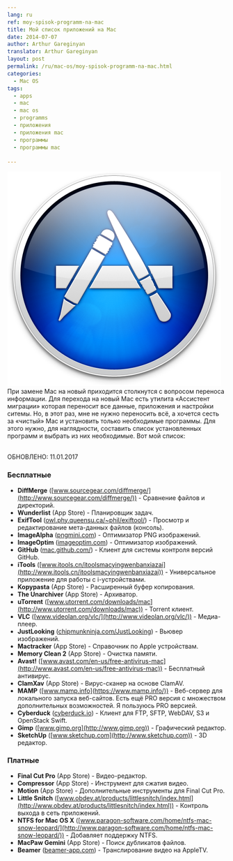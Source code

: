 ```yaml
---
lang: ru
ref: moy-spisok-programm-na-mac
title: Мой список приложений на Mac
date: 2014-07-07
author: Arthur Gareginyan
translator: Arthur Gareginyan
layout: post
permalink: /ru/mac-os/moy-spisok-programm-na-mac.html
categories:
  - Mac OS
tags:
  - apps
  - mac
  - mac os
  - programms
  - приложения
  - приложения mac
  - программы
  - программы mac

---
```


![thumb](/images/thumbnail/Mac-App-Store-icon.png)
При замене Mac на новый приходится столкнутся с вопросом переноса информации. Для перехода на новый Mac есть утилита «Ассистент миграции» которая переносит все данные, приложения и настройки ситемы. Но, в этот раз, мне не нужно переносить всё, а хочется сесть за «чистый» Mac и установить только необходимые программы. Для этого нужно, для наглядности, составить список установленных программ и выбрать из них необходимые. Вот мой список:

<br>
ОБНОВЛЕНО: 11.01.2017
<br>


### Бесплатные

* **DiffMerge** ([www.sourcegear.com/diffmerge/](http://www.sourcegear.com/diffmerge/)) - Сравнение файлов и директорий.
* **Wunderlist** (App Store) - Планировщик задач.
* **ExifTool** ([owl.phy.queensu.ca/~phil/exiftool/](http://owl.phy.queensu.ca/~phil/exiftool/)) - Просмотр и редактирование мета-данных файлов (консоль).
* **ImageAlpha** ([pngmini.com](https://pngmini.com)) - Оптимизатор PNG изображений.
* **ImageOptim** ([imageoptim.com](https://imageoptim.com)) - Оптимизатор изображений.
* **GitHub** ([mac.github.com/](https://mac.github.com/)) - Клиент для системы контроля версий GitHub.
* **iTools** ([www.itools.cn/itoolsmacyingwenbanxiazai](http://www.itools.cn/itoolsmacyingwenbanxiazai)) - Универсальное приложение для работы с i-устройствами.
* **Kopypasta** (App Store) - Расширенный буфер копирования.
* **The Unarchiver** (App Store) - Архиватор.
* **uTorrent** ([www.utorrent.com/downloads/mac](http://www.utorrent.com/downloads/mac)) - Torrent клиент.
* **VLC** ([www.videolan.org/vlc/](http://www.videolan.org/vlc/)) - Медиа-плеер.
* **JustLooking** ([chipmunkninja.com/JustLooking](http://chipmunkninja.com/JustLooking)) - Вьювер изображений.
* **Mactracker** (App Store) - Справочник по Apple устройствам.
* **Memory Clean 2** (App Store) - Очистка памяти.
* **Avast!** ([www.avast.com/en-us/free-antivirus-mac](http://www.avast.com/en-us/free-antivirus-mac)) - Бесплатный антивирус.
* **ClamXav** (App Store) - Вирус-сканер на основе ClamAV.
* **MAMP** ([www.mamp.info](https://www.mamp.info/)) - Веб-сервер для локального запуска веб-сайтов. Есть ещё PRO версия с множеством дополнительных возможностей. Я пользуюсь PRO версией.
* **Cyberduck** ([cyberduck.io](http://cyberduck.io)) - Клиент для FTP, SFTP, WebDAV, S3 и OpenStack Swift.
* **Gimp** ([www.gimp.org](http://www.gimp.org)) - Графический редактор.
* **SketchUp** ([www.sketchup.com](http://www.sketchup.com)) - 3D редактор.


### Платные

* **Final Cut Pro** (App Store) - Видео-редактор.
* **Compressor** (App Store) - Инструмент для сжатия видео.
* **Motion** (App Store) - Дополнительные инструменты для Final Cut Pro.
* **Little Snitch** ([www.obdev.at/products/littlesnitch/index.html](http://www.obdev.at/products/littlesnitch/index.html)) - Контроль выхода в сеть приложений.
* **NTFS for Mac OS X** ([www.paragon-software.com/home/ntfs-mac-snow-leopard/](http://www.paragon-software.com/home/ntfs-mac-snow-leopard/)) - Добавляет поддержку NTFS.
* **MacPaw Gemini** (App Store) - Поиск дубликатов файлов.
* **Beamer** ([beamer-app.com](http://beamer-app.com)) - Транслирование видео на AppleTV.
